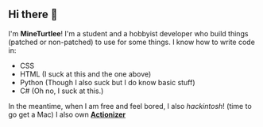 ## Hi there 👋

I'm **MineTurtlee**!
I'm a student and a hobbyist developer who build things (patched or non-patched) to use for some things.
I know how to write code in:
- CSS
- HTML (I suck at this and the one above)
- Python (Though I also suck but I do know basic stuff)
- C# (Oh no, I suck at this.)

In the meantime, when I am free and feel bored, I also *hackintosh*! (time to go get a Mac)
I also own **[Actionizer](https://github.com/Actionizer)**


<!--
**MineTurtlee/MineTurtlee** is a ✨ _special_ ✨ repository because its `README.md` (this file) appears on your GitHub profile.

Here are some ideas to get you started:

- 🔭 I’m currently working on ...
- 🌱 I’m currently learning ...
- 👯 I’m looking to collaborate on ...
- 🤔 I’m looking for help with ...
- 💬 Ask me about ...
- 📫 How to reach me: ...
- 😄 Pronouns: ...
- ⚡ Fun fact: ...
-->
